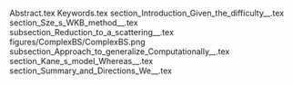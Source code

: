Abstract.tex
Keywords.tex
section_Introduction_Given_the_difficulty__.tex
section_Sze_s_WKB_method__.tex
subsection_Reduction_to_a_scattering__.tex
figures/ComplexBS/ComplexBS.png
subsection_Approach_to_generalize_Computationally__.tex
section_Kane_s_model_Whereas__.tex
section_Summary_and_Directions_We__.tex